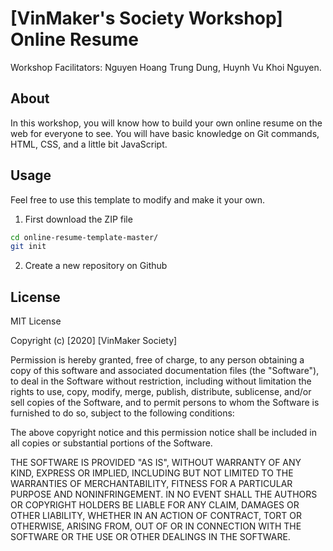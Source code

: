 # [VinMaker's Society Workshop] Online Resume
Workshop Facilitators: Nguyen Hoang Trung Dung, Huynh Vu Khoi Nguyen.


## About
In this workshop, you will know how to build your own online resume on the web for everyone to see. You will have basic knowledge on Git commands, HTML, CSS, and a little bit JavaScript.

## Usage
Feel free to use this template to modify and make it your own.

1. First download the ZIP file
```bash
cd online-resume-template-master/
git init
```

2. Create a new repository on Github 


## License
MIT License

Copyright (c) [2020] [VinMaker Society]

Permission is hereby granted, free of charge, to any person obtaining a copy
of this software and associated documentation files (the "Software"), to deal
in the Software without restriction, including without limitation the rights
to use, copy, modify, merge, publish, distribute, sublicense, and/or sell
copies of the Software, and to permit persons to whom the Software is
furnished to do so, subject to the following conditions:

The above copyright notice and this permission notice shall be included in all
copies or substantial portions of the Software.

THE SOFTWARE IS PROVIDED "AS IS", WITHOUT WARRANTY OF ANY KIND, EXPRESS OR
IMPLIED, INCLUDING BUT NOT LIMITED TO THE WARRANTIES OF MERCHANTABILITY,
FITNESS FOR A PARTICULAR PURPOSE AND NONINFRINGEMENT. IN NO EVENT SHALL THE
AUTHORS OR COPYRIGHT HOLDERS BE LIABLE FOR ANY CLAIM, DAMAGES OR OTHER
LIABILITY, WHETHER IN AN ACTION OF CONTRACT, TORT OR OTHERWISE, ARISING FROM,
OUT OF OR IN CONNECTION WITH THE SOFTWARE OR THE USE OR OTHER DEALINGS IN THE
SOFTWARE.
